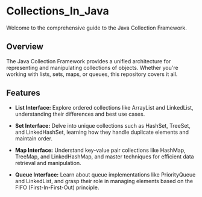 
# Collections_In_Java
Welcome to the comprehensive guide to the Java Collection Framework.
## Overview

The Java Collection Framework provides a unified architecture for representing and manipulating collections of objects. Whether you're working with lists, sets, maps, or queues, this repository covers it all. 

## Features

- **List Interface:** Explore ordered collections like ArrayList and LinkedList, understanding their differences and best use cases.

- **Set Interface:** Delve into unique collections such as HashSet, TreeSet, and LinkedHashSet, learning how they handle duplicate elements and maintain order.

- **Map Interface:** Understand key-value pair collections like HashMap, TreeMap, and LinkedHashMap, and master techniques for efficient data retrieval and manipulation.

- **Queue Interface:** Learn about queue implementations like PriorityQueue and LinkedList, and grasp their role in managing elements based on the FIFO (First-In-First-Out) principle.
